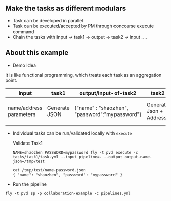 ## Make the tasks as different modulars

* Task can be developed in parallel
* Task can be executed/accepted by PM through concourse execute command
* Chain the tasks with input -> task1 -> output -> task2 -> input ....

## About this example

* Demo Idea

It is like functional programming, which treats each task as an aggregation point.


Input|task1|output/input-of-task2|task2|output/input-of-task3|task3
--- | --- | --- | --- |--- |---
name/address parameters|Generate JSON|{"name" : "shaozhen", "password":"mypassword"}|Generate Json + Address|{"name" : "shaozhen", "password":"mypassword", "address": "This is my address"}|print out data

* Individual tasks can be run/validated locally with `execute`

  Validate Task1

  ```
  NAME=shaozhen PASSWORD=mypassword fly -t pvd execute -c tasks/task1/task.yml --input pipeline=. --output output-name-json=/tmp/test
  ```

  ```
  cat /tmp/test/name-password.json
  { "name": "shaozhen", "password": "mypassword" }
  ```

* Run the pipeline

 ```fly -t pvd sp -p collaboration-example -c pipelines.yml```
